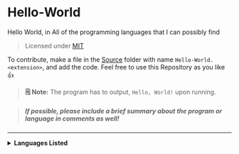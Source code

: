 # Hello-World
 Hello World, in All of the programming languages that I can possibly find 

> Licensed under [MIT](https://github.com/Spidermath/Hello-World/blob/main/LICENSE)<br>

To contribute, make a file in the [Source](https://github.com/Spidermath/Hello-World/tree/main/Source) folder with name `Hello-World.<extension>`, and add the code. Feel free to use this Repository as you like 👍 

> **🗒 Note:** The program has to output, `Hello, World!` upon running.

> ##### If possible, please include a brief summary about the program or language in comments as well!
<hr>
<details>
<summary><b>Languages Listed</b></summary>

<i>

- [C](https://github.com/SpiderMath/Hello-World/blob/main/Source/Hello-World.c)
- [C++](https://github.com/SpiderMath/Hello-World/blob/main/Source/Hello-World.cpp)
- [CoffeeScript](https://github.com/SpiderMath/Hello-World/blob/main/Source/Hello-World.coffee)
- [JavaScript](https://github.com/SpiderMath/Hello-World/blob/main/Source/Hello-World.js)
- [Python](https://github.com/SpiderMath/Hello-World/blob/main/Source/Hello-World.py)
- [Rust](https://github.com/SpiderMath/Hello-World/blob/main/Source/Hello-World.rs)
- [Shell Script](https://github.com/SpiderMath/Hello-World/blob/main/Source/Hello-World.rs)
- [TypeScript](https://github.com/SpiderMath/Hello-World/blob/main/Source/Hello-World.ts)
</i>
</details>